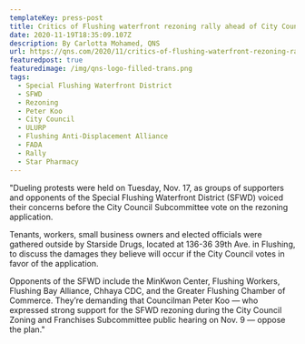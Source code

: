 ```yaml
---
templateKey: press-post
title: Critics of Flushing waterfront rezoning rally ahead of City Council vote
date: 2020-11-19T18:35:09.107Z
description: By Carlotta Mohamed, QNS
url: https://qns.com/2020/11/critics-of-flushing-waterfront-rezoning-rally-ahead-of-city-council-vote/
featuredpost: true
featuredimage: /img/qns-logo-filled-trans.png
tags:
  - Special Flushing Waterfront District
  - SFWD
  - Rezoning
  - Peter Koo
  - City Council
  - ULURP
  - Flushing Anti-Displacement Alliance
  - FADA
  - Rally
  - Star Pharmacy
---
```

"Dueling protests were held on Tuesday, Nov. 17, as groups of supporters and opponents of the Special Flushing Waterfront District (SFWD) voiced their concerns before the City Council Subcommittee vote on the rezoning application.

Tenants, workers, small business owners and elected officials were gathered outside by Starside Drugs, located at 136-36 39th Ave. in Flushing, to discuss the damages they believe will occur if the City Council votes in favor of the application.

Opponents of the SFWD include the MinKwon Center, Flushing Workers, Flushing Bay Alliance, Chhaya CDC, and the Greater Flushing Chamber of Commerce. They’re demanding that Councilman Peter Koo — who expressed strong support for the SFWD rezoning during the City Council Zoning and Franchises Subcommittee public hearing on Nov. 9 — oppose the plan."